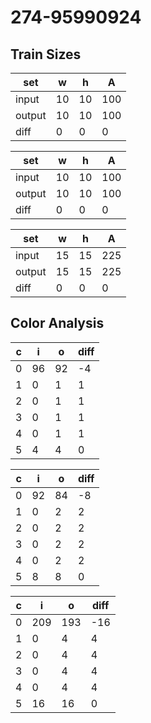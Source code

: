 # 274-95990924
## Train Sizes

|set|w|h|A|
|---|---|---|---|
|input|10|10|100|
|output|10|10|100|
|diff|0|0|0|


|set|w|h|A|
|---|---|---|---|
|input|10|10|100|
|output|10|10|100|
|diff|0|0|0|


|set|w|h|A|
|---|---|---|---|
|input|15|15|225|
|output|15|15|225|
|diff|0|0|0|


## Color Analysis

|c|i|o|diff|
|---|---|---|---|
|0|96|92|-4|
|1|0|1|1|
|2|0|1|1|
|3|0|1|1|
|4|0|1|1|
|5|4|4|0|


|c|i|o|diff|
|---|---|---|---|
|0|92|84|-8|
|1|0|2|2|
|2|0|2|2|
|3|0|2|2|
|4|0|2|2|
|5|8|8|0|


|c|i|o|diff|
|---|---|---|---|
|0|209|193|-16|
|1|0|4|4|
|2|0|4|4|
|3|0|4|4|
|4|0|4|4|
|5|16|16|0|


